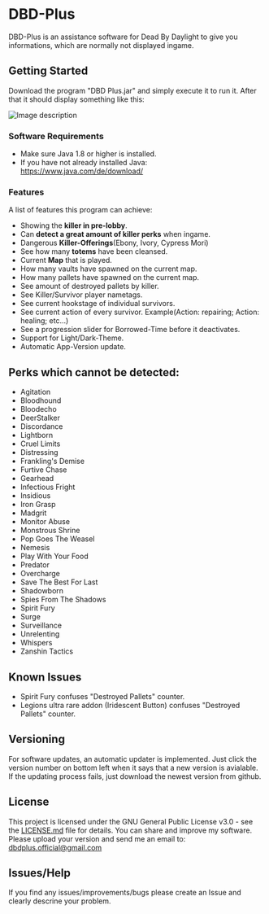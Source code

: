 # DBD-Plus

DBD-Plus is an assistance software for Dead By Daylight to give you informations, which are normally not displayed ingame.

## Getting Started

Download the program "DBD Plus.jar" and simply execute it to run it. After that it should display something like this:

![Image description](https://www.sperlich.at/assets/pictures/dbdplus_preview2.png)

### Software Requirements

- Make sure Java 1.8 or higher is installed.
- If you have not already installed Java: https://www.java.com/de/download/

### Features

A list of features this program can achieve:

- Showing the **killer in pre-lobby**.
- Can **detect a great amount of killer perks** when ingame.
- Dangerous **Killer-Offerings**(Ebony, Ivory, Cypress Mori)
- See how many **totems** have been cleansed.
- Current **Map** that is played.
- How many vaults have spawned on the current map.
- How many pallets have spawned on the current map.
- See amount of destroyed pallets by killer.
- See Killer/Survivor player nametags.
- See current hookstage of individual survivors.
- See current action of every survivor. Example(Action: repairing; Action: healing; etc...)
- See a progression slider for Borrowed-Time before it deactivates.
- Support for Light/Dark-Theme.
- Automatic App-Version update.

## Perks which cannot be detected:

- Agitation 
- Bloodhound
- Bloodecho
- DeerStalker
- Discordance
- Lightborn
- Cruel Limits
- Distressing 
- Frankling's Demise
- Furtive Chase
- Gearhead
- Infectious Fright
- Insidious
- Iron Grasp
- Madgrit
- Monitor Abuse
- Monstrous Shrine
- Pop Goes The Weasel
- Nemesis
- Play With Your Food
- Predator
- Overcharge
- Save The Best For Last
- Shadowborn
- Spies From The Shadows
- Spirit Fury
- Surge
- Surveillance
- Unrelenting
- Whispers
- Zanshin Tactics

## Known Issues

- Spirit Fury confuses "Destroyed Pallets" counter.
- Legions ultra rare addon (Iridescent Button) confuses "Destroyed Pallets" counter.

## Versioning

For software updates, an automatic updater is implemented. Just click the version number on bottom left when it says that a new version is avialable. If the updating process fails, just download the newest version from github.

## License

This project is licensed under the GNU General Public License v3.0 - see the [LICENSE.md](LICENSE.md) file for details.
You can share and improve my software. Please upload your version and send me an email to: dbdplus.official@gmail.com

## Issues/Help

If you find any issues/improvements/bugs please create an Issue and clearly descrine your problem.

